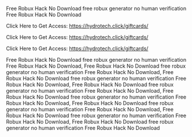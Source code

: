 Free Robux Hack No Download free robux generator no human verification Free Robux Hack No Download

Click Here to Get Access: https://hydrotech.click/giftcards/

Click Here to Get Access: https://hydrotech.click/giftcards/

Click Here to Get Access: https://hydrotech.click/giftcards/

Free Robux Hack No Download free robux generator no human verification Free Robux Hack No Download, Free Robux Hack No Download free robux generator no human verification Free Robux Hack No Download, Free Robux Hack No Download free robux generator no human verification Free Robux Hack No Download, Free Robux Hack No Download free robux generator no human verification Free Robux Hack No Download, Free Robux Hack No Download free robux generator no human verification Free Robux Hack No Download, Free Robux Hack No Download free robux generator no human verification Free Robux Hack No Download, Free Robux Hack No Download free robux generator no human verification Free Robux Hack No Download, Free Robux Hack No Download free robux generator no human verification Free Robux Hack No Download

